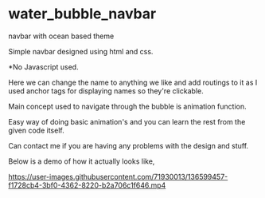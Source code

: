 # water_bubble_navbar
navbar with ocean based theme

Simple navbar designed using html and css.

*No Javascript used.

Here we can change the name to anything we like and add routings to it as I used anchor tags for displaying names so they're clickable. 

Main concept used to navigate through the bubble is animation function.

Easy way of doing basic animation's and you can learn the rest from the given code itself.

Can contact me if you are having any problems with the design and stuff.

Below is a demo of how it actually looks like,





https://user-images.githubusercontent.com/71930013/136599457-f1728cb4-3bf0-4362-8220-b2a706c1f646.mp4

